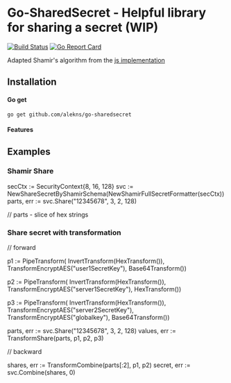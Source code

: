 # Go-SharedSecret - Helpful library for sharing a secret (WIP)

[![Build Status](https://travis-ci.org/AlekNS/go-sharedsecret.svg?branch=master)](https://travis-ci.org/AlekNS/go-sharedsecret)
[![Go Report Card](https://goreportcard.com/badge/github.com/AlekNS/go-sharedsecret)](https://goreportcard.com/report/github.com/AlekNS/go-sharedsecret)

Adapted Shamir's algorithm from the [js implementation](https://github.com/grempe/secrets.js)

## Installation

#### Go get

```
go get github.com/alekns/go-sharedsecret
```

#### Features

## Examples

### Shamir Share

secCtx := SecurityContext{8, 16, 128}
svc := NewShareSecretByShamirSchema(NewShamirFullSecretFormatter(secCtx))
parts, err := svc.Share("12345678", 3, 2, 128)

// parts - slice of hex strings

### Share secret with transformation

// forward

p1 := PipeTransform(
    InvertTransform(HexTransform()),
    TransformEncryptAES("user1SecretKey"),
    Base64Transform())

p2 := PipeTransform(
    InvertTransform(HexTransform()),
    TransformEncryptAES("server1SecretKey"),
    HexTransform())

p3 := PipeTransform(
    InvertTransform(HexTransform()),
    TransformEncryptAES("server2SecretKey"),
    TransformEncryptAES("globalkey"),
    Base64Transform())

parts, err := svc.Share("12345678", 3, 2, 128)
values, err := TransformShare(parts, p1, p2, p3)

// backward

shares, err := TransformCombine(parts[:2], p1, p2)
secret, err := svc.Combine(shares, 0)
